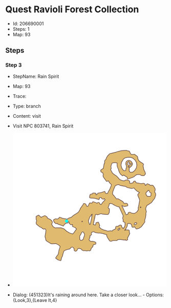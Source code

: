 # Quest Ravioli Forest Collection

- Id: 206690001
- Steps: 1
- Map: 93

## Steps

### Step 3
- StepName:  Rain Spirit
- Map:  93
- Trace:  
- Type:  branch
- Content:  visit
- Visit NPC 803741, Rain Spirit

- ![images/206690001_3.png](images/206690001_3.png)
- Dialog: (451323)It's raining around here. Take a closer look... - Options: {Look,3},{Leave It,4}



